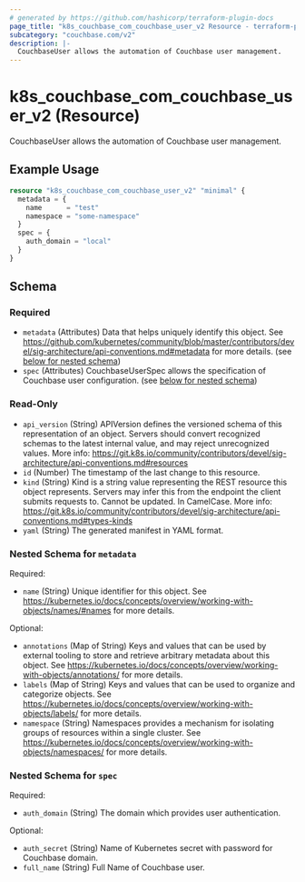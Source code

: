 ```yaml
---
# generated by https://github.com/hashicorp/terraform-plugin-docs
page_title: "k8s_couchbase_com_couchbase_user_v2 Resource - terraform-provider-k8s"
subcategory: "couchbase.com/v2"
description: |-
  CouchbaseUser allows the automation of Couchbase user management.
---
```


# k8s_couchbase_com_couchbase_user_v2 (Resource)

CouchbaseUser allows the automation of Couchbase user management.

## Example Usage

```terraform
resource "k8s_couchbase_com_couchbase_user_v2" "minimal" {
  metadata = {
    name      = "test"
    namespace = "some-namespace"
  }
  spec = {
    auth_domain = "local"
  }
}
```

<!-- schema generated by tfplugindocs -->
## Schema

### Required

- `metadata` (Attributes) Data that helps uniquely identify this object. See https://github.com/kubernetes/community/blob/master/contributors/devel/sig-architecture/api-conventions.md#metadata for more details. (see [below for nested schema](#nestedatt--metadata))
- `spec` (Attributes) CouchbaseUserSpec allows the specification of Couchbase user configuration. (see [below for nested schema](#nestedatt--spec))

### Read-Only

- `api_version` (String) APIVersion defines the versioned schema of this representation of an object. Servers should convert recognized schemas to the latest internal value, and may reject unrecognized values. More info: https://git.k8s.io/community/contributors/devel/sig-architecture/api-conventions.md#resources
- `id` (Number) The timestamp of the last change to this resource.
- `kind` (String) Kind is a string value representing the REST resource this object represents. Servers may infer this from the endpoint the client submits requests to. Cannot be updated. In CamelCase. More info: https://git.k8s.io/community/contributors/devel/sig-architecture/api-conventions.md#types-kinds
- `yaml` (String) The generated manifest in YAML format.

<a id="nestedatt--metadata"></a>
### Nested Schema for `metadata`

Required:

- `name` (String) Unique identifier for this object. See https://kubernetes.io/docs/concepts/overview/working-with-objects/names/#names for more details.

Optional:

- `annotations` (Map of String) Keys and values that can be used by external tooling to store and retrieve arbitrary metadata about this object. See https://kubernetes.io/docs/concepts/overview/working-with-objects/annotations/ for more details.
- `labels` (Map of String) Keys and values that can be used to organize and categorize objects. See https://kubernetes.io/docs/concepts/overview/working-with-objects/labels/ for more details.
- `namespace` (String) Namespaces provides a mechanism for isolating groups of resources within a single cluster. See https://kubernetes.io/docs/concepts/overview/working-with-objects/namespaces/ for more details.


<a id="nestedatt--spec"></a>
### Nested Schema for `spec`

Required:

- `auth_domain` (String) The domain which provides user authentication.

Optional:

- `auth_secret` (String) Name of Kubernetes secret with password for Couchbase domain.
- `full_name` (String) Full Name of Couchbase user.


